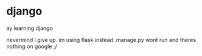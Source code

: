 # django
ay learning django

nevermind i give up. im using flask instead. manage.py wont run and theres nothing on google ;/